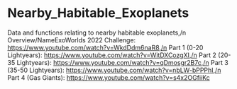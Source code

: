 # Nearby_Habitable_Exoplanets
Data and functions relating to nearby habitable exoplanets,/n
Overview/NameExoWorlds 2022 Challenge: https://www.youtube.com/watch?v=WkdDdm6naR8,/n
Part 1 (0-20 Lightyears): https://www.youtube.com/watch?v=WitDXCozgXI,/n
Part 2 (20-35 Lightyears): https://www.youtube.com/watch?v=qDmosgr2B7c,/n
Part 3 (35-50 Lightyears): https://www.youtube.com/watch?v=nbLW-bPPPhI,/n
Part 4 (Gas Giants): https://www.youtube.com/watch?v=s4x2OGfiiKc
